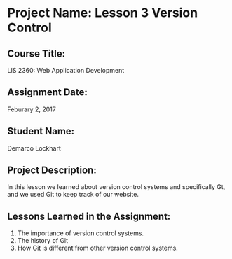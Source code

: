 # Project Name:  Lesson 3 Version Control

## Course Title:
LIS 2360:  Web Application Development

## Assignment Date:  
Feburary 2, 2017

## Student Name:  
Demarco Lockhart

## Project Description:
In this lesson we learned about version control systems and specifically Gt, and we used Git to keep track of our website.

## Lessons Learned in the Assignment:
1. The importance of version control systems.
2. The history of Git
3. How Git is different from other version control systems.

